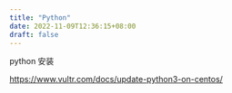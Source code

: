 ```yaml
---
title: "Python"
date: 2022-11-09T12:36:15+08:00
draft: false
---
```


python 安装

https://www.vultr.com/docs/update-python3-on-centos/
